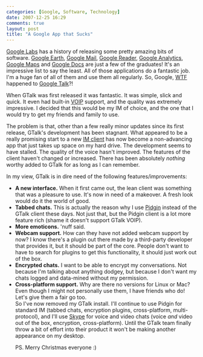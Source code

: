 ```yaml
---
categories: [Google, Software, Technology]
date: 2007-12-25 16:29
comments: true
layout: post
title: "A Google App that Sucks"
---
```

<a href="http://labs.google.com/" title="Google Labs">Google Labs</a> has a history of releasing some pretty amazing bits of software. <a href="http://earth.google.com/" title="Google Earth">Google Earth</a>, <a href="http://mail.google.com/" title="Google Mail">Google Mail</a>, <a href="http://reader.google.com/" title="Google Reader">Google Reader</a>, <a href="http://analytics.google.com/" title="Google Analytics">Google Analytics</a>, <a href="http://maps.google.com/" title="Google Maps">Google Maps</a> and <a href="http://docs.google.com/" title="Google Docs">Google Docs</a> are just a few of the graduates! It's an impressive list to say the least. All of those applications do a fantastic job. I'm a huge fan of all of them and use them all regularly. So, Google, <a href="http://en.wikipedia.org/wiki/WTF">WTF</a> happened to <a href="http://talk.google.com/" title="Google Talk">Google Talk</a>?!

<!--more-->

When GTalk was first released it was fantastic. It was simple, slick and quick. It even had built-in <a href="http://en.wikipedia.org/wiki/Voice_over_IP" title="Voice over IP">VOIP</a> support, and the quality was extremely impressive. I decided that this would be my IM of choice, and the one that I would try to get my friends and family to use.

The problem is that, other than a few really minor updates since its first release, GTalk's development has been stagnant. What appeared to be a really promising start to a new <a href="http://en.wikipedia.org/wiki/Instant_messaging_client" title="IM Client">IM client</a> has now become a non-advancing app that just takes up space on my hard drive. The development seems to have stalled. The quality of the voice hasn't improved. The features of the client haven't changed or increased. There has been absolutely <em>nothing</em> worthy added to GTalk for as long as I can remember.

In my view, GTalk is in dire need of the following features/improvements:<ul><li><strong>A new interface.</strong> When it first came out, the lean client was something that was a pleasure to use. It's now in need of a makeover. A fresh look would do it the world of good.</li><li><strong>Tabbed chats.</strong> This is actually the reason why I use <a href="http://www.pidgin.im/" title="Pidgin">Pidgin</a> instead of the GTalk client these days. Not just that, but the Pidgin client is a lot more feature rich (shame it doesn't support GTalk VOIP).</li><li><strong>More emoticons.</strong> 'nuff said.</li><li><strong>Webcam support.</strong> How can they have not added webcam support by now? I know there's a plugin out there made by a third-party developer that provides it, but it should be part of the core. People don't want to have to search for plugins to get this functionality, it should just work out of the box.</li><li><strong>Encrypted chats.</strong> I want to be able to encrypt my conversations. Not because I'm talking about anything dodgey, but because I don't want my chats logged and data-mined without my permission.</li><li><strong>Cross-platform support.</strong> Why are there no versions for Linux or Mac? Even though I might not personally use them, I have friends who do! Let's give them a fair go too.</li></u>So I've now removed my GTalk install. I'll continue to use Pidgin for standard IM (tabbed chats, encryption plugins, cross-platform, multi-protocol), and I'll use <a href="http://www.skype.com/" title="Skype">Skype</a> for voice and video chats (voice <em>and</em> video out of the box, encryption, cross-platform). Until the GTalk team finally throw a bit of effort into their product it won't be making another appearance on my desktop.

PS. Merry Christmas everyone :)
